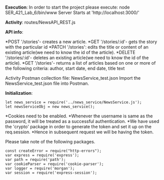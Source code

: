 **Execution**:
In order to start the project please execute:
node SER_421_Lab_6/bin/www
Server Starts at 'http://localhost:3000/'


**Activity**:
routes/NewsAPI_REST.js

**API info**:
 
*POST '/stories'- creates a new article.
*GET '/stories/:id'- gets the story with the particular id
*PATCH '/stories': edits the title or content of an existing article(we need to know the id of the article).
*DELETE '/stories/:id'- deletes an existing article(we need to know the id of the article).
*GET '/stories'- returns a list of articles based on one or more of the following criteria: author, start date, end date, title text

Activity Postman collection file: NewsService_test.json
Import the NewsService_test.json file into Postman.

 

**Initialization**:
```
let news_service = require('../news_service/NewsService.js');
let newsServiceObj = new news_service();
```

*Cookies need to be enabled.
*Whenever the username is same as the password, it will be treated as a successful authentication.
*We have used the 'crypto' package in order to generate the token and set it up on the req.session.
*Hence in subsequent request we will be having the token.




Please take note of the following packages.
```
const createError = require("http-errors");
var express = require('express');
var path = require('path');
var cookieParser = require('cookie-parser');
var logger = require('morgan');
var session = require('express-session');

```
